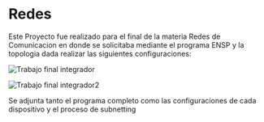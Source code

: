 # Redes

Este Proyecto fue realizado para el final de la materia Redes de Comunicacion en donde se solicitaba mediante el programa ENSP y la topologia dada realizar las siguientes configuraciones:


![Trabajo final integrador](https://user-images.githubusercontent.com/73721513/154551275-a7fc6820-ea9b-49ca-8844-2398336b4b19.jpg)

![Trabajo final integrador2](https://user-images.githubusercontent.com/73721513/154551421-99b27667-f780-4c96-8936-9863346f3dd9.jpg)



Se adjunta tanto el programa completo como las configuraciones de cada dispositivo y el proceso de subnetting
